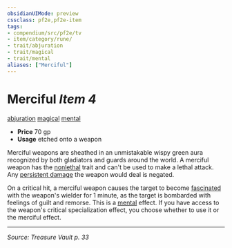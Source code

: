 ```yaml
---
obsidianUIMode: preview
cssclass: pf2e,pf2e-item
tags:
- compendium/src/pf2e/tv
- item/category/rune/
- trait/abjuration
- trait/magical
- trait/mental
aliases: ["Merciful"]
---
```

# Merciful *Item 4*  
[abjuration](abjuration.md "Abjuration School Trait")  [magical](magical.md "Magical Item Trait")  [mental](mental.md "Mental Effect Trait")  

- **Price** 70 gp
- **Usage** etched onto a weapon

Merciful weapons are sheathed in an unmistakable wispy green aura recognized by both gladiators and guards around the world. A merciful weapon has the [nonlethal](nonlethal.md "Nonlethal Weapon Trait") trait and can't be used to make a lethal attack. Any [persistent damage](conditions.md#Persistent%20Damage) the weapon would deal is negated.

On a critical hit, a merciful weapon causes the target to become [fascinated](conditions.md#Fascinated) with the weapon's wielder for 1 minute, as the target is bombarded with feelings of guilt and remorse. This is a [mental](mental.md "Mental Effect Trait") effect. If you have access to the weapon's critical specialization effect, you choose whether to use it or the merciful effect.


---
*Source: Treasure Vault p. 33*